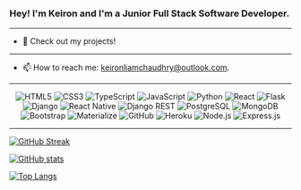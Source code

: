 <h3 align="centre">Hey! I'm Keiron and I'm a Junior Full Stack Software Developer.</h3>

<hr/>

- 🔭 Check out my projects!

<hr/>

- 📫 How to reach me: keironliamchaudhry@outlook.com.

<hr/>

<div align="center">
  
  ![HTML5](https://img.shields.io/badge/html5-%23E34F26.svg?style=for-the-badge&logo=html5&logoColor=white)
  ![CSS3](https://img.shields.io/badge/css3-%231572B6.svg?style=for-the-badge&logo=css3&logoColor=white)
  ![TypeScript](https://img.shields.io/badge/typescript-%23323330.svg?style=for-the-badge&logo=typescript&logoColor=007ACC)
  ![JavaScript](https://img.shields.io/badge/javascript-%23323330.svg?style=for-the-badge&logo=javascript&logoColor=%23F7DF1E)
  ![Python](https://img.shields.io/badge/Python-%236F8FAF?style=for-the-badge&logo=python&logoColor=white)
  ![React](https://img.shields.io/badge/react-%230818A8.svg?style=for-the-badge&logo=react&logoColor=%2361DAFB)
  ![Flask](https://img.shields.io/badge/Flask-000000?style=for-the-badge&logo=flask&logoColor=white)
  ![Django](https://img.shields.io/badge/Django-5F8575?style=for-the-badge&logo=django&logoColor=white)
  ![React Native](https://img.shields.io/badge/React%20Native-%23000080.svg?style=for-the-badge&logo=react&logoColor=%2361DAFB)
  ![Django REST](https://img.shields.io/badge/Django%20REST%20Framework-00A36C?style=for-the-badge&logo=django&logoColor=white)
  ![PostgreSQL](https://img.shields.io/badge/PostgreSQL-336791?style=for-the-badge&logo=postgresql&logoColor=white)
  ![MongoDB](https://img.shields.io/badge/MongoDB-%23AFE1AF.svg?style=for-the-badge&logo=mongodb&logoColor=%2347A248)
  ![Bootstrap](https://img.shields.io/badge/bootstrap-%23563D7C.svg?style=for-the-badge&logo=bootstrap&logoColor=white)
  ![Materialize](https://img.shields.io/badge/Materialize-757575?style=for-the-badge&logo=material-design-icons&logoColor=white)
  ![GitHub](https://img.shields.io/badge/github-%23121011.svg?style=for-the-badge&logo=github&logoColor=white)
  ![Heroku](https://img.shields.io/badge/heroku-%23430098.svg?style=for-the-badge&logo=heroku&logoColor=white)
  ![Node.js](https://img.shields.io/badge/Node.js-%23339933.svg?style=for-the-badge&logo=node.js&logoColor=%2361DAFB)
  ![Express.js](https://img.shields.io/badge/Express.js-%232AAA8A.svg?style=for-the-badge&logo=express&logoColor=white)
  
</div>

<hr/>

[![GitHub Streak](https://streak-stats.demolab.com?user=keironchaudhry&theme=vue)](https://git.io/streak-stats)

[![GitHub stats](https://github-readme-stats.vercel.app/api?username=keironchaudhry)](https://github.com/anuraghazra/github-readme-stats)

[![Top Langs](https://github-readme-stats.vercel.app/api/top-langs/?username=keironchaudhry)](https://github.com/anuraghazra/github-readme-stats)
